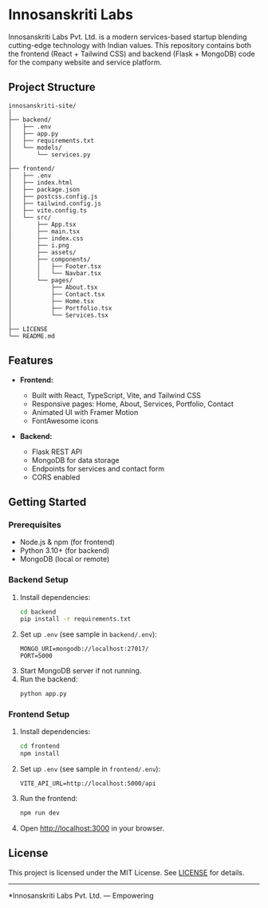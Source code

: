 # Innosanskriti Labs

Innosanskriti Labs Pvt. Ltd. is a modern services-based startup blending cutting-edge technology with Indian values. This repository contains both the frontend (React + Tailwind CSS) and backend (Flask + MongoDB) code for the company website and service platform.

## Project Structure

```
innosanskriti-site/
│
├── backend/
│   ├── .env
│   ├── app.py
│   ├── requirements.txt
│   └── models/
│       └── services.py
│
├── frontend/
│   ├── .env
│   ├── index.html
│   ├── package.json
│   ├── postcss.config.js
│   ├── tailwind.config.js
│   ├── vite.config.ts
│   └── src/
│       ├── App.tsx
│       ├── main.tsx
│       ├── index.css
│       ├── i.png
│       ├── assets/
│       ├── components/
│       │   ├── Footer.tsx
│       │   └── Navbar.tsx
│       └── pages/
│           ├── About.tsx
│           ├── Contact.tsx
│           ├── Home.tsx
│           ├── Portfolio.tsx
│           └── Services.tsx
│
├── LICENSE
└── README.md
```

## Features

- **Frontend:**  
  - Built with React, TypeScript, Vite, and Tailwind CSS
  - Responsive pages: Home, About, Services, Portfolio, Contact
  - Animated UI with Framer Motion
  - FontAwesome icons

- **Backend:**  
  - Flask REST API
  - MongoDB for data storage
  - Endpoints for services and contact form
  - CORS enabled

## Getting Started

### Prerequisites

- Node.js & npm (for frontend)
- Python 3.10+ (for backend)
- MongoDB (local or remote)

### Backend Setup

1. Install dependencies:
    ```sh
    cd backend
    pip install -r requirements.txt
    ```
2. Set up `.env` (see sample in `backend/.env`):
    ```
    MONGO_URI=mongodb://localhost:27017/
    PORT=5000
    ```
3. Start MongoDB server if not running.
4. Run the backend:
    ```sh
    python app.py
    ```

### Frontend Setup

1. Install dependencies:
    ```sh
    cd frontend
    npm install
    ```
2. Set up `.env` (see sample in `frontend/.env`):
    ```
    VITE_API_URL=http://localhost:5000/api
    ```
3. Run the frontend:
    ```sh
    npm run dev
    ```
4. Open [http://localhost:3000](http://localhost:3000) in your browser.

## License

This project is licensed under the MIT License. See [LICENSE](LICENSE) for details.

---

*Innosanskriti Labs Pvt. Ltd. — Empowering
